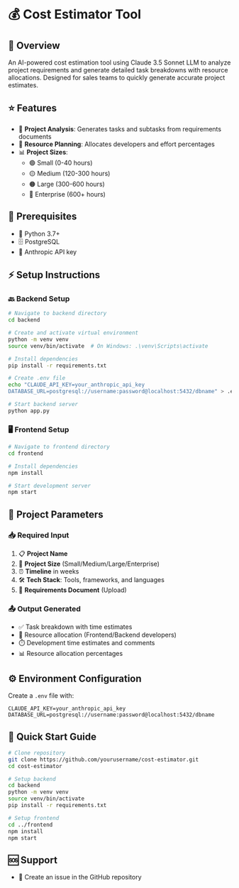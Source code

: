 # 💰 Cost Estimator Tool

## 🎯 Overview

An AI-powered cost estimation tool using Claude 3.5 Sonnet LLM to analyze project requirements and generate detailed task breakdowns with resource allocations. Designed for sales teams to quickly generate accurate project estimates.

## ⭐ Features

* 🤖 **Project Analysis**: Generates tasks and subtasks from requirements documents
* 👥 **Resource Planning**: Allocates developers and effort percentages
* 📊 **Project Sizes**:
  * 🟢 Small (0-40 hours)
  * 🟡 Medium (120-300 hours)
  * 🟠 Large (300-600 hours)
  * 🔴 Enterprise (600+ hours)

## 🔧 Prerequisites

* 🐍 Python 3.7+
* 🗄️ PostgreSQL
* 🔑 Anthropic API key

## ⚡ Setup Instructions

### 🔙 Backend Setup

```bash
# Navigate to backend directory
cd backend

# Create and activate virtual environment
python -m venv venv
source venv/bin/activate  # On Windows: .\venv\Scripts\activate

# Install dependencies
pip install -r requirements.txt

# Create .env file
echo "CLAUDE_API_KEY=your_anthropic_api_key
DATABASE_URL=postgresql://username:password@localhost:5432/dbname" > .env

# Start backend server
python app.py
```

### 🖥️ Frontend Setup

```bash
# Navigate to frontend directory
cd frontend

# Install dependencies
npm install

# Start development server
npm start
```

## 📝 Project Parameters

### 📥 Required Input
1. 📋 **Project Name**
2. 📏 **Project Size** (Small/Medium/Large/Enterprise)
3. ⏰ **Timeline** in weeks
4. 🛠️ **Tech Stack**: Tools, frameworks, and languages
5. 📄 **Requirements Document** (Upload)

### 📤 Output Generated
* ✅ Task breakdown with time estimates
* 👥 Resource allocation (Frontend/Backend developers)
* ⏱️ Development time estimates and comments
* 📊 Resource allocation percentages

## ⚙️ Environment Configuration

Create a `.env` file with:
```plaintext
CLAUDE_API_KEY=your_anthropic_api_key
DATABASE_URL=postgresql://username:password@localhost:5432/dbname
```

## 🚀 Quick Start Guide

```bash
# Clone repository
git clone https://github.com/yourusername/cost-estimator.git
cd cost-estimator

# Setup backend
cd backend
python -m venv venv
source venv/bin/activate
pip install -r requirements.txt

# Setup frontend
cd ../frontend
npm install
npm start
```

## 🆘 Support

* 🐛 Create an issue in the GitHub repository
